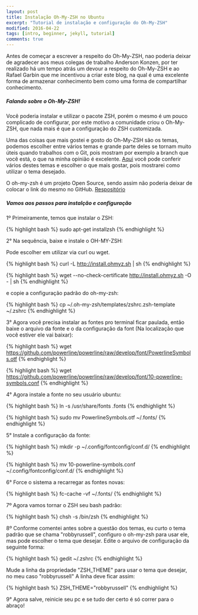 ```yaml
---
layout: post
title: Instalação Oh-My-ZSH no Ubuntu
excerpt: "Tutorial de instalação e configuração do Oh-My-ZSH"
modified: 2016-04-22
tags: [intro, beginner, jekyll, tutorial]
comments: true
---
```


Antes de começar a escrever a respeito do Oh-My-ZSH, nao poderia deixar de agradecer aos meus colegas de trabalho Anderson Konzen, por ter realizado há um tempo atrás um devour a respeito do Oh-My-ZSH e ao Rafael Garbin que me incentivou a criar este blog, na qual é uma excelente forma de armazenar conhecimento bem como uma forma de compartilhar conhecimento.


##### Falando sobre o Oh-My-ZSH!


Você poderia instalar e utilizar o pacote ZSH, porém o mesmo é um pouco complicado de configurar, por este motivo a comunidade criou o Oh-My-ZSH, que nada mais é que a configuração do ZSH customizada.

Uma das coisas que mais gostei e gosto do Oh-My-ZSH são os temas, podemos escolher entre vários temas e grande parte deles se tornam muito úteis quando trabalhos com o Git, pois mostram por exemplo a branch que você está, o que na minha opinião é excelente. [Aqui](https://github.com/robbyrussell/oh-my-zsh/wiki/themes) você pode conferir vários destes temas e escolher o que mais gostar, pois mostrarei como utilizar o tema desejado.

O oh-my-zsh é um projeto Open Source, sendo assim não poderia deixar de colocar o link do mesmo no GitHub. [Respositório](https://github.com/robbyrussell/oh-my-zsh)


##### Vamos aos passos para instalção e configuração

1º Primeiramente, temos que instalar o ZSH:

{% highlight bash %}
  sudo apt-get installzsh
{% endhighlight %}


2° Na sequência, baixe e instale o OH-MY-ZSH:

Pode escolher em utilizar via curl ou wget.

{% highlight bash %}
  curl -L http://install.ohmyz.sh | sh
{% endhighlight %}

{% highlight bash %}
  wget --no-check-certificate http://install.ohmyz.sh -O - | sh
{% endhighlight %}

e copie a configuração padrão do oh-my-zsh:

{% highlight bash %}
  cp ~/.oh-my-zsh/templates/zshrc.zsh-template ~/.zshrc
{% endhighlight %}


3° Agora você precisa instalar as fontes pro terminal ficar paulada, então baixe o arquivo da fonte e o da configuração da font (Na localização que você estiver ele vai baixar):

{% highlight bash %}
  wget https://github.com/powerline/powerline/raw/develop/font/PowerlineSymbols.otf
{% endhighlight %}

{% highlight bash %}
  wget https://github.com/powerline/powerline/raw/develop/font/10-powerline-symbols.conf
{% endhighlight %}


4° Agora instale a fonte no seu usuário ubuntu:

{% highlight bash %}
  ln -s /usr/share/fonts .fonts
{% endhighlight %}

{% highlight bash %}
  sudo mv PowerlineSymbols.otf ~/.fonts/
{% endhighlight %}


5° Instale a configuração da fonte:

{% highlight bash %}
  mkdir -p ~/.config/fontconfig/conf.d/
{% endhighlight %}

{% highlight bash %}
  mv 10-powerline-symbols.conf ~/.config/fontconfig/conf.d/
{% endhighlight %}


6° Force o sistema a recarregar as fontes novas:

{% highlight bash %}
  fc-cache -vf ~/.fonts/
{% endhighlight %}


7º Agora vamos tornar o ZSH seu bash padrão:

{% highlight bash %}
  chsh -s /bin/zsh
{% endhighlight %}


8º Conforme comentei antes sobre a questão dos temas, eu curto o tema padrão que se chama "robbyrussell", configuro o oh-my-zsh para usar ele, mas pode escolher o tema que desejar. Edite o arquivo de configuração da seguinte forma:

{% highlight bash %}
  gedit ~/.zshrc
{% endhighlight %}

Mude a linha da propriedade "ZSH_THEME" para usar o tema que desejar, no meu caso "robbyrussell" A linha deve ficar assim:

{% highlight bash %}
  ZSH_THEME="robbyrussell"
{% endhighlight %}


9° Agora salve, reinicie seu pc e se tudo der certo é só correr para o abraço!
